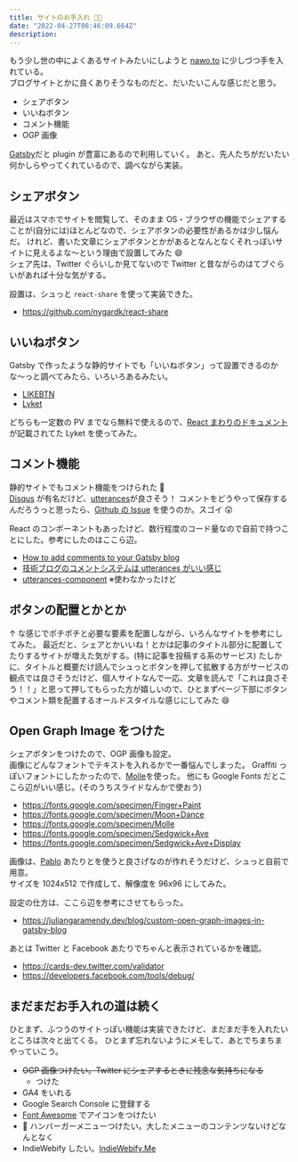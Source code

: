 ```yaml
---
title: サイトのお手入れ 🌱🚿
date: "2022-04-27T08:46:09.664Z"
description:
---
```


もう少し世の中によくあるサイトみたいにしようと [nawo.to](http://nawo.to) に少しづつ手を入れている。  
ブログサイトとかに良くありそうなものだと、だいたいこんな感じだと思う。

- シェアボタン
- いいねボタン
- コメント機能
- OGP 画像

[Gatsby](https://gatsbyjs.com/)だと plugin が豊富にあるので利用していく。
あと、先人たちがだいたい何かしらやってくれているので、調べながら実装。

## シェアボタン

最近はスマホでサイトを閲覧して、そのまま OS・ブラウザの機能でシェアすることが(自分には)ほとんどなので、シェアボタンの必要性があるかは少し悩んだ。
けれど、書いた文章にシェアボタンとかがあるとなんとなくそれっぽいサイトに見えるよな〜という理由で設置してみた 😄  
シェア先は、Twitter ぐらいしか見てないので Twitter と昔ながらのはてブぐらいがあれば十分な気がする。

設置は、シュっと `react-share` を使って実装できた。

- https://github.com/nygardk/react-share

## いいねボタン

Gatsby で作ったような静的サイトでも「いいねボタン」って設置できるのかな〜っと調べてみたら、いろいろあるみたい。

- [LIKEBTN](https://likebtn.com/en/)
- [Lyket](https://lyket.dev/)

どちらも一定数の PV までなら無料で使えるので、[React まわりのドキュメント](https://lyket.dev/docs/react)が記載されてた Lyket を使ってみた。

## コメント機能

静的サイトでもコメント機能をつけられた 🎉  
[Disqus](https://disqus.com/) が有名だけど、[utterances](https://utteranc.es/)が良さそう！
コメントをどうやって保存するんだろうっと思ったら、[Github の Issue](https://github.com/nawoto/nawo.to/issues) を使うのか。スゴイ 😲

React のコンポーネントもあったけど、数行程度のコード量なので自前で持つことにした。参考にしたのはここら辺。

- [How to add comments to your Gatsby blog](https://www.emgoto.com/gatsby-comments/)
- [技術ブログのコメントシステムは utterances がいい感じ](https://miyauchi.dev/ja/posts/comment-system/)
- [utterances-component](https://github.com/TomokiMiyauci/utterances-component) ※使わなかったけど

## ボタンの配置とかとか

↑ な感じでポチポチと必要な要素を配置しながら、いろんなサイトを参考にしてみた。
最近だと、シェアとかいいね！とかは記事のタイトル部分に配置してたりするサイトが増えた気がする。(特に記事を投稿する系のサービス)
たしかに、タイトルと概要だけ読んでシュっとボタンを押して拡散する方がサービスの観点では良さそうだけど、個人サイトなんで一応、文章を読んで「これは良さそう！！」と思って押してもらった方が嬉しいので、ひとまずページ下部にボタンやコメント類を配置するオールドスタイルな感じにしてみた 😄

## Open Graph Image をつけた

シェアボタンをつけたので、OGP 画像も設定。  
画像にどんなフォントでテキストを入れるかで一番悩んでしまった。
Graffiti っぽいフォントにしたかったので、[Molle](https://fonts.google.com/specimen/Molle)を使った。
他にも Google Fonts だとここら辺がいい感じ。(そのうちスライドなんかで使おう)

- https://fonts.google.com/specimen/Finger+Paint
- https://fonts.google.com/specimen/Moon+Dance
- https://fonts.google.com/specimen/Molle
- https://fonts.google.com/specimen/Sedgwick+Ave
- https://fonts.google.com/specimen/Sedgwick+Ave+Display

画像は、[Pablo](https://pablo.buffer.com/) あたりとを使うと良さげなのが作れそうだけど、シュっと自前で用意。  
サイズを 1024x512 で作成して、解像度を 96x96 にしてみた。

設定の仕方は、ここら辺を参考にさせてもらった。

- https://juliangaramendy.dev/blog/custom-open-graph-images-in-gatsby-blog

あとは Twitter と Facebook あたりでちゃんと表示されているかを確認。

- https://cards-dev.twitter.com/validator
- https://developers.facebook.com/tools/debug/

## まだまだお手入れの道は続く

ひとまず、ふつうのサイトっぽい機能は実装できたけど、まだまだ手を入れたいところは次々と出てくる。
ひとまず忘れないようにメモして、あとでちまちまやっていこう。

- ~~OGP 画像つけたい。Twitter にシェアするときに残念な気持ちになる~~
  - つけた
- GA4 をいれる
- Google Search Console に登録する
- [Font Awesome](https://fontawesome.com/) でアイコンをつけたい
- 🍔 ハンバーガーメニューつけたい。大したメニューのコンテンツないけどなんとなく
- IndieWebify したい。[IndieWebify.Me](https://indiewebify.me/)

